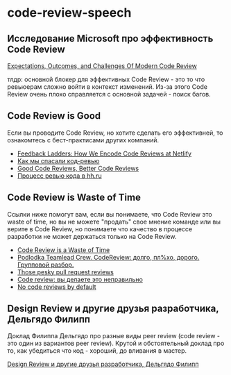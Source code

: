 # code-review-speech

## Исследование Microsoft про эффективность Code Review

[Expectations, Outcomes, and Challenges Of Modern Code Review](https://www.microsoft.com/en-us/research/wp-content/uploads/2016/02/ICSE202013-codereview.pdf)

тлдр: основной блокер для эффективных Code Review - это то что ревьюерам сложно войти в контекст изменений. Из-за этого Code Review очень плохо справляется с основной задачей - поиск багов.

## Code Review is Good

Если вы проводите Code Review, но хотите сделать его эффективней, то ознакомтесь с бест-практисами других компаний.

- [Feedback Ladders: How We Encode Code Reviews at Netlify](https://www.netlify.com/blog/2020/03/05/feedback-ladders-how-we-encode-code-reviews-at-netlify)
- [Как мы спасали код-ревью](https://habr.com/ru/company/yoomoney/blog/446654/)
- [Good Code Reviews, Better Code Reviews](https://blog.pragmaticengineer.com/good-code-reviews-better-code-reviews/)
- [Процесс ревью кода в hh.ru](https://habr.com/ru/company/hh/blog/422399/)


## Code Review is Waste of Time

Ссылки ниже помогут вам, если вы понимаете, что Code Review это waste of time, но вы не можете "продать" свое мнение команде или вы верите в Code Review, но понимаете что качество в процессе разработки не может держаться только на Code Review.

- [Code Review is a Waste of Time](https://medium.com/@ivorobioff/code-review-is-a-waste-of-time-4366811b00ca)
- [Podlodka Teamlead Crew. CodeReview: долго, пл%хо, дорого. Групповой разбор.](https://www.youtube.com/watch?v=IDj3x__YZgE)
- [Those pesky pull request reviews](https://jessitron.com/2021/03/27/those-pesky-pull-request-reviews/)
- [Code review: вы делаете это неправильно](https://habr.com/ru/company/badoo/blog/413965/)
- [No code reviews by default](https://raycast.com/blog/no-code-reviews-by-default)

## Design Review и другие друзья разработчика, Дельгядо Филипп

Доклад Филиппа Дельгядо про разные виды peer review (code review - это один из вариантов peer review). Крутой и обстоятельный доклад про то, как убедиться что код - хороший, до вливания в мастер.

[Design Review и другие друзья разработчика, Дельгядо Филипп](https://www.youtube.com/watch?v=4Y0XJXRZv6k)
